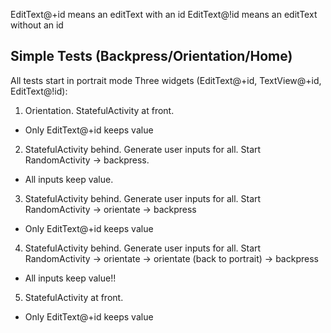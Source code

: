 EditText@+id means an editText with an id
EditText@!id means an editText without an id

## Simple Tests (Backpress/Orientation/Home)

All tests start in portrait mode
Three widgets (EditText@+id, TextView@+id, EditText@!id):

1. Orientation.
StatefulActivity at front.

- Only EditText@+id keeps value

2. StatefulActivity behind. Generate user inputs for all.
Start RandomActivity -> backpress.

- All inputs keep value.

3. StatefulActivity behind. Generate user inputs for all.
Start RandomActivity -> orientate -> backpress

- Only EditText@+id keeps value

4. StatefulActivity behind. Generate user inputs for all.
Start RandomActivity -> orientate -> orientate (back to portrait) -> backpress

- All inputs keep value!!



5. StatefulActivity at front.

- Only EditText@+id keeps value


